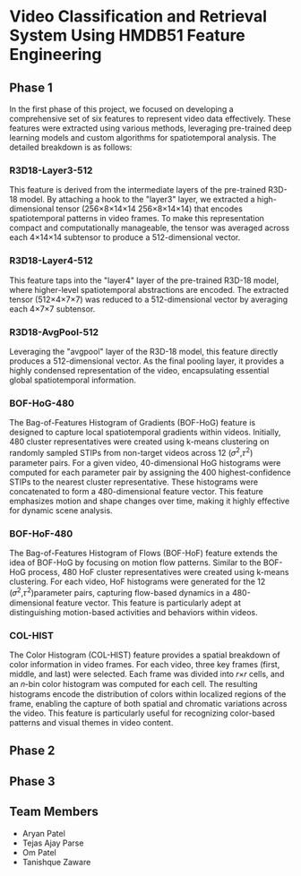 # Video Classification and Retrieval System Using HMDB51 Feature Engineering
## Phase 1
In the first phase of this project, we focused on developing a comprehensive set of six features to represent video data effectively. These features were extracted using various methods, leveraging pre-trained deep learning models and custom algorithms for spatiotemporal analysis. The detailed breakdown is as follows:
### R3D18-Layer3-512
This feature is derived from the intermediate layers of the pre-trained R3D-18 model. By attaching a hook to the "layer3" layer, we extracted a high-dimensional tensor (256×8×14×14
256×8×14×14) that encodes spatiotemporal patterns in video frames. To make this representation compact and computationally manageable, the tensor was averaged across each 4×14×14 subtensor to produce a 512-dimensional vector.
### R3D18-Layer4-512
This feature taps into the "layer4" layer of the pre-trained R3D-18 model, where higher-level spatiotemporal abstractions are encoded. The extracted tensor (512×4×7×7) was reduced to a 512-dimensional vector by averaging each 4×7×7 subtensor.
### R3D18-AvgPool-512
Leveraging the "avgpool" layer of the R3D-18 model, this feature directly produces a 512-dimensional vector. As the final pooling layer, it provides a highly condensed representation of the video, encapsulating essential global spatiotemporal information.
### BOF-HoG-480
The Bag-of-Features Histogram of Gradients (BOF-HoG) feature is designed to capture local spatiotemporal gradients within videos. Initially, 480 cluster representatives were created using k-means clustering on randomly sampled STIPs from non-target videos across 12 (𝜎<sup>2</sup>,𝜏<sup>2</sup>) parameter pairs. For a given video, 40-dimensional HoG histograms were computed for each parameter pair by assigning the 400 highest-confidence STIPs to the nearest cluster representative. These histograms were concatenated to form a 480-dimensional feature vector. This feature emphasizes motion and shape changes over time, making it highly effective for dynamic scene analysis.
### BOF-HoF-480
The Bag-of-Features Histogram of Flows (BOF-HoF) feature extends the idea of BOF-HoG by focusing on motion flow patterns. Similar to the BOF-HoG process, 480 HoF cluster representatives were created using k-means clustering. For each video, HoF histograms were generated for the 12 (𝜎<sup>2</sup>,𝜏<sup>2</sup>)parameter pairs, capturing flow-based dynamics in a 480-dimensional feature vector. This feature is particularly adept at distinguishing motion-based activities and behaviors within videos.
### COL-HIST
The Color Histogram (COL-HIST) feature provides a spatial breakdown of color information in video frames. For each video, three key frames (first, middle, and last) were selected. Each frame was divided into 𝑟×𝑟 cells, and an 𝑛-bin color histogram was computed for each cell. The resulting histograms encode the distribution of colors within localized regions of the frame, enabling the capture of both spatial and chromatic variations across the video. This feature is particularly useful for recognizing color-based patterns and visual themes in video content.
## Phase 2
## Phase 3
## Team Members
 - Aryan Patel
 - Tejas Ajay Parse
 - Om Patel
 - Tanishque Zaware